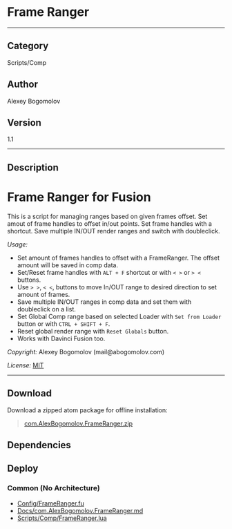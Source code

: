 # Frame Ranger
___

## Category
Scripts/Comp

## Author
Alexey Bogomolov

## Version
1.1

___

## Description

<h1>Frame Ranger for Fusion</h1>
<p>This is a script for managing ranges based on given frames offset.
Set amout of frame handles to offset in/out points.  Set frame handles with a shortcut.
Save multiple IN/OUT render ranges and switch with doubleclick.</p>
<p><em>Usage:</em></p>
<ul>
<li>Set amount of frames handles to offset with a FrameRanger. The offset amount will be saved in comp data.</li>
<li>Set/Reset frame handles with <code>ALT + F</code> shortcut or with <code>&lt; &gt;</code> or <code>&gt; &lt;</code> buttons.</li>
<li>Use <code>&gt; &gt;</code>, <code>&lt; &lt;</code>,  buttons to move In/OUT range to desired direction to set amount of frames.</li>
<li>Save multiple IN/OUT ranges in comp data and set them with doubleclick on a list.</li>
<li>Set Global Comp range based on selected Loader with <code>Set from Loader</code> button or with <code>CTRL + SHIFT + F</code>.</li>
<li>Reset global render range with <code>Reset Globals</code> button. </li>
<li>Works with Davinci Fusion too.</li>
</ul>
<p><em>Copyright:</em> Alexey Bogomolov (mail@abogomolov.com)</p>
<p><em>License:</em> <a href="https://mit-license.org/">MIT</a></p>

___

## Download

Download a zipped atom package for offline installation:
> [com.AlexBogomolov.FrameRanger.zip](https://gitlab.com/WeSuckLess/Reactor/-/archive/master/Reactor-master.zip?path=Atoms/com.AlexBogomolov.FrameRanger)  

## Dependencies

## Deploy

### Common (No Architecture)

<ul>
<li><a href="https://gitlab.com/WeSuckLess/Reactor/-/blob/master/Atoms/com.AlexBogomolov.FrameRanger/Config/FrameRanger.fu?ref_type=heads">Config/FrameRanger.fu</a></li>
<li><a href="https://gitlab.com/WeSuckLess/Reactor/-/blob/master/Atoms/com.AlexBogomolov.FrameRanger/Docs/com.AlexBogomolov.FrameRanger.md?ref_type=heads">Docs/com.AlexBogomolov.FrameRanger.md</a></li>
<li><a href="https://gitlab.com/WeSuckLess/Reactor/-/blob/master/Atoms/com.AlexBogomolov.FrameRanger/Scripts/Comp/FrameRanger.lua?ref_type=heads">Scripts/Comp/FrameRanger.lua</a></li>
</ul>
